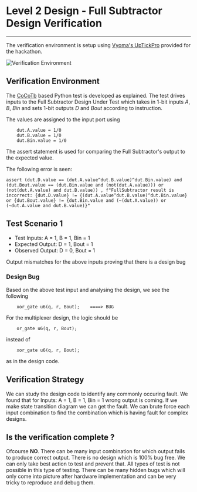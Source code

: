 # Level 2 Design - Full Subtractor Design Verification
-------
The verification environment is setup using [Vyoma's UpTickPro](https://vyomasystems.com) provided for the hackathon.

![Verification Environment](/assets/)

## Verification Environment

The [CoCoTb](https://www.cocotb.org/) based Python test is developed as explained. The test drives inputs to the Full Subtractor Design Under Test which takes in 1-bit inputs *A*, *B*, *Bin* and sets 1-bit outputs *D* and *Bout* according to instruction.

The values are assigned to the input port using 
```
	dut.A.value = 1/0
	dut.B.value = 1/0
	dut.Bin.value = 1/0
```

The assert statement is used for comparing the Full Subtractor's output to the expected value.

The following error is seen:
```
assert (dut.D.value == (dut.A.value^dut.B.value)^dut.Bin.value) and (dut.Bout.value == (dut.Bin.value and (not(dut.A.value))) or (not(dut.A.value) and dut.B.value)) , f"FullSubtractor result is incorrect: {dut.D.value} != {(dut.A.value^dut.B.value)^dut.Bin.value} or {dut.Bout.value} != {dut.Bin.value and (~(dut.A.value)) or (~dut.A.value and dut.B.value)}"
```
## Test Scenario 1
- Test Inputs: A = 1,	B = 1,	Bin = 1
- Expected Output: D = 1, Bout = 1
- Observed Output: D = 0, Bout = 1

Output mismatches for the above inputs proving that there is a design bug

### Design Bug
Based on the above test input and analysing the design, we see the following

```
	xor_gate u6(q, r, Bout);	====> BUG
```
For the multiplexer design, the logic should be 
```
	or_gate u6(q, r, Bout);
```
instead of 
```
	xor_gate u6(q, r, Bout);
``` 
as in the design code.

## Verification Strategy
We can study the design code to identify any commonly occuring fault. We found that for Inputs: A = 1,	B = 1,	Bin = 1 wrong output is coming. If we make state transition diagram we can get the fault. We can brute force each input combination to find the combination which is having fault for complex designs.

## Is the verification complete ?
Ofcourse **NO**. There can be many input combination for which output fails to produce correct output. There is no design which is 100% bug free. We can only take best action to test and prevent that. All types of test is not possible in this type of testing. There can be many hidden bugs which will only come into picture after hardware implementation and can be very tricky to reproduce and debug them.